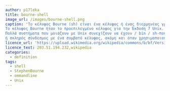 ```yaml
---
author: p17leka
title: bourne-shell
image_url: /images/bourne-shell.png
caption: 'Το κέλυφος Bourne (sh) είναι ένα κέλυφος ή ένας διερμηνέας γραμμής εντολών για λειτουργικά συστήματα υπολογιστών.
Το κέλυφος Bourne ήταν το προεπιλεγμένο κέλυφος για την Έκδοση 7 Unix.
Πολλά συστήματα που μοιάζουν με Unix συνεχίζουν να έχουν / bin / sh-που θα είναι το κέλυφος Bourne ή συμβολική σύνδεση
ή σκληρός σύνδεσμος με ένα συμβατό κέλυφος, ακόμη και όταν χρησιμοποιούνται άλλα κελύφη από τους περισσότερους χρήστες.'
licence_url: 'https://upload.wikimedia.org/wikipedia/commons/b/bf/Version_7_UNIX_SIMH_PDP11_Kernels_Shell.png'
licence_text: 203.51.194.232,wikipedia
categories:
  - definition
tags:
  - shell
  - StephenBourne
  - ommandline
  - Unix
---
```

  
